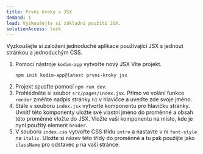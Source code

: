 ```yaml
---
title: První kroky s JSX
demand: 1
lead: Vyzkoušejte si základní použití JSX.
solutionAccess: lock
---
```


Vyzkoušejte si založení jednoduché aplikace používající JSX s jednout stránkou a jednoduchým CSS.

1. Pomocí nástroje `kodim-app` vytvořte nový JSX Vite projekt.
   ```shell
   npm init kodim-app@latest prvni-kroky jsx
   ```
1. Projekt spusťte pomocí `npm run dev`.
1. Prohlédněte si soubor `src/pages/index.jsx`. Přímo ve volání funkce `render` změňte nadpis stránky `h1` v hlavičce a uveďte zde svoje jméno.
1. Stále v souboru `index.jsx` vytvořte komponentu pro hlavičku stránky. Uvnitř této komponenty uložte své vlastní jméno do proměnné a obsah této proměnné vložte do JSX. Vložte vaši komponentu na místo, kde je nyní použitý element `header`.
1. V souboru `index.css` vytvořte CSS třídu `intro` a nastavte v ní `font-style` na `italic`. Uložte si název této třídy do proměnné a tu pak použijte jako `className` pro odstavec `p` na vaší stránce.
